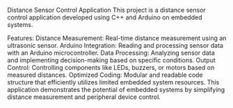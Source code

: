 Distance Sensor Control Application
This project is a distance sensor control application developed using C++ and Arduino on embedded systems.

Features:
Distance Measurement: Real-time distance measurement using an ultrasonic sensor.
Arduino Integration: Reading and processing sensor data with an Arduino microcontroller.
Data Processing: Analyzing sensor data and implementing decision-making based on specific conditions.
Output Control: Controlling components like LEDs, buzzers, or motors based on measured distances.
Optimized Coding: Modular and readable code structure that efficiently utilizes limited embedded system resources.
This application demonstrates the potential of embedded systems by simplifying distance measurement and peripheral device control.
